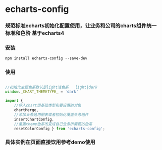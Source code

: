 # echarts-config
### 规范标准echarts初始化配置使用，让业务和公司的charts组件统一标准和色阶 基于echarts4

### 安装
```js
npm install echarts-config --save-dev
```

### 使用

```js

//初始化主题色系默认是light浅色系   light|dark
window._CHART_THEMETYPE_ = 'dark'

import { 
    //传入chart借基础类型和要设置的对象
    chartMerge,
    //添加业务通用图表或者初始化覆盖业务组件
    insertChartConfig,
    //重置theme色系改变成自己业务所需要的色系
    resetColorConfig } from 'echarts-config';

```

### 具体实例在页面直接饮用参考demo使用